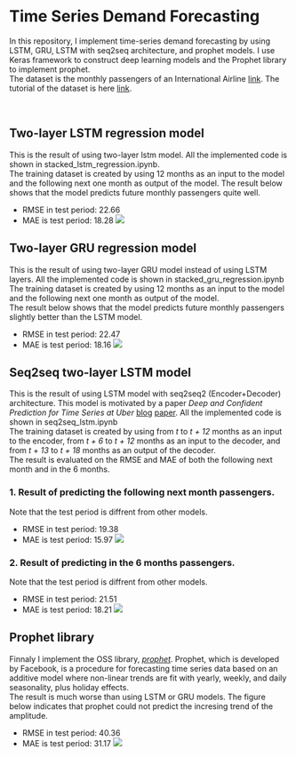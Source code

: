 # Time Series Demand Forecasting
In this repository, I implement time-series demand forecasting by using LSTM, GRU, LSTM with seq2seq architecture, and prophet models. 
I use Keras framework to construct deep learning models and the Prophet library to implement prophet.  
The dataset is the monthly passengers of an International Airline [link](https://raw.githubusercontent.com/jbrownlee/Datasets/master/airline-passengers.csv). The tutorial of the dataset is here [link](https://machinelearningmastery.com/time-series-prediction-lstm-recurrent-neural-networks-python-keras/).

<br>

## Two-layer LSTM regression model
This is the result of using two-layer lstm model. All the implemented code is shown in stacked_lstm_regression.ipynb.  
The training dataset is created by using 12 months as an input to the model and the following next one month as output of the model. 
The result below shows that the model predicts future monthly passengers quite well.  
* RMSE in test period: 22.66
* MAE is test period: 18.28
![](https://user-images.githubusercontent.com/30923675/78865607-dc5d7d00-7a78-11ea-95ea-13a8f25a57c0.png)

## Two-layer GRU regression model
This is the result of using two-layer GRU model instead of using LSTM layers. All the implemented code is shown in stacked_gru_regression.ipynb  
The training dataset is created by using 12 months as an input to the model and the following next one month as output of the model.  
The result below shows that the model predicts future monthly passengers slightly better than the LSTM model.  
* RMSE in test period: 22.47
* MAE is test period: 18.16
![](https://user-images.githubusercontent.com/30923675/78866401-41fe3900-7a7a-11ea-985f-75fdb9ddcd7b.png)

## Seq2seq two-layer LSTM model
This is the result of using LSTM model with seq2seq2 (Encoder+Decoder) architecture. This model is motivated by a paper *Deep and Confident Prediction for Time Series at Uber* [blog](https://eng.uber.com/neural-networks-uncertainty-estimation/) [paper](https://arxiv.org/pdf/1709.01907.pdf). All the implemented code is shown in seq2seq_lstm.ipynb  
The training dataset is created by using from *t* to *t + 12* months as an input to the encoder, from *t + 6* to *t + 12* months as an input to the decoder, and from *t + 13* to *t + 18* months as an output of the decoder.  
The result is evaluated on the RMSE and MAE of both the following next month and in the 6 months.

### 1. Result of predicting the following next month passengers.
Note that the test period is diffrent from other models.
* RMSE in test period: 19.38
* MAE is test period: 15.97
![](https://user-images.githubusercontent.com/30923675/78984666-caa3d480-7b61-11ea-9f9e-78534a44cf8b.png)

### 2. Result of predicting in the 6 months passengers.
Note that the test period is diffrent from other models.
* RMSE in test period: 21.51
* MAE is test period: 18.21
![](https://user-images.githubusercontent.com/30923675/78984671-cd9ec500-7b61-11ea-94dd-23def3eb7735.png)

## Prophet library
Finnaly I implement the OSS library, *[prophet](https://facebook.github.io/prophet/)*. Prophet, which is developed by Facebook, is a procedure for forecasting time series data based on an additive model where non-linear trends are fit with yearly, weekly, and daily seasonality, plus holiday effects.  
The result is much worse than using LSTM or GRU models. The figure below indicates that prophet could not predict the incresing trend of the amplitude.
* RMSE in test period: 40.36
* MAE is test period: 31.17
![](https://user-images.githubusercontent.com/30923675/78988604-5f133480-7b6c-11ea-8285-d5e24401a5c7.png)
